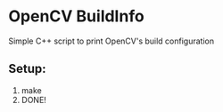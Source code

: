 # OpenCV BuildInfo
Simple C++ script to print OpenCV's build configuration

## Setup:
 1. make
 2. DONE!
